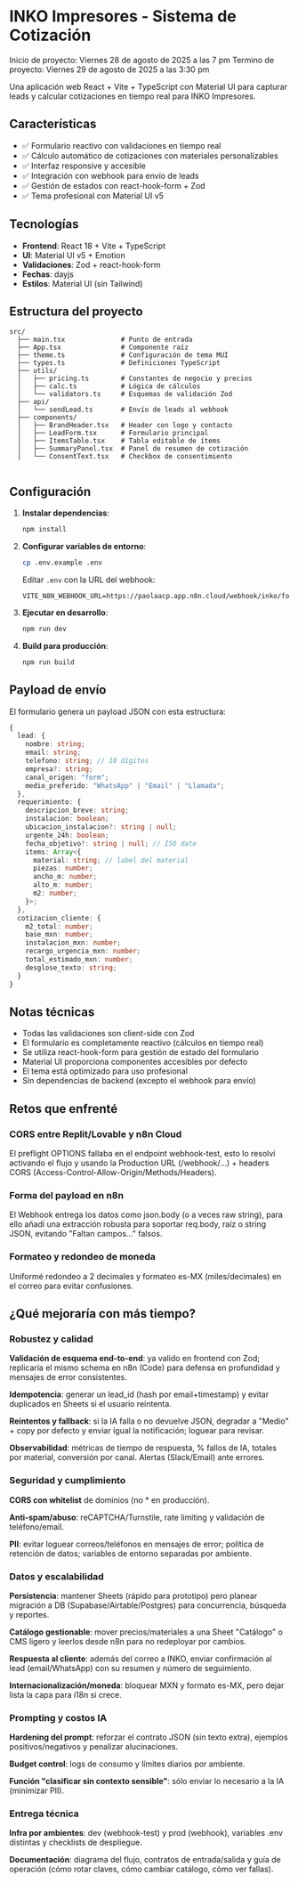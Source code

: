 # INKO Impresores - Sistema de Cotización
Inicio de proyecto: Viernes 28 de agosto de 2025 a las 7 pm
Termino de proyecto: Viernes 29 de agosto de 2025 a las 3:30 pm

Una aplicación web React + Vite + TypeScript con Material UI para capturar leads y calcular cotizaciones en tiempo real para INKO Impresores.

## Características

- ✅ Formulario reactivo con validaciones en tiempo real
- ✅ Cálculo automático de cotizaciones con materiales personalizables
- ✅ Interfaz responsive y accesible
- ✅ Integración con webhook para envío de leads
- ✅ Gestión de estados con react-hook-form + Zod
- ✅ Tema profesional con Material UI v5

## Tecnologías

- **Frontend**: React 18 + Vite + TypeScript
- **UI**: Material UI v5 + Emotion
- **Validaciones**: Zod + react-hook-form
- **Fechas**: dayjs
- **Estilos**: Material UI (sin Tailwind)

## Estructura del proyecto

```
src/
  ├── main.tsx              # Punto de entrada
  ├── App.tsx               # Componente raíz
  ├── theme.ts              # Configuración de tema MUI
  ├── types.ts              # Definiciones TypeScript
  ├── utils/
  │   ├── pricing.ts        # Constantes de negocio y precios
  │   ├── calc.ts           # Lógica de cálculos
  │   └── validators.ts     # Esquemas de validación Zod
  ├── api/
  │   └── sendLead.ts       # Envío de leads al webhook
  ├── components/
  │   ├── BrandHeader.tsx   # Header con logo y contacto
  │   ├── LeadForm.tsx      # Formulario principal
  │   ├── ItemsTable.tsx    # Tabla editable de ítems
  │   ├── SummaryPanel.tsx  # Panel de resumen de cotización
  │   └── ConsentText.tsx   # Checkbox de consentimiento
 
```

## Configuración

1. **Instalar dependencias**:
   ```bash
   npm install
   ```

2. **Configurar variables de entorno**:
   ```bash
   cp .env.example .env
   ```
   
   Editar `.env` con la URL del webhook:
   ```
   VITE_N8N_WEBHOOK_URL=https://paolaacp.app.n8n.cloud/webhook/inko/form
   ```

3. **Ejecutar en desarrollo**:
   ```bash
   npm run dev
   ```

4. **Build para producción**:
   ```bash
   npm run build
   ```

## Payload de envío

El formulario genera un payload JSON con esta estructura:

```typescript
{
  lead: {
    nombre: string;
    email: string;
    telefono: string; // 10 dígitos
    empresa?: string;
    canal_origen: "form";
    medio_preferido: "WhatsApp" | "Email" | "Llamada";
  },
  requerimiento: {
    descripcion_breve: string;
    instalacion: boolean;
    ubicacion_instalacion?: string | null;
    urgente_24h: boolean;
    fecha_objetivo?: string | null; // ISO date
    items: Array<{
      material: string; // label del material
      piezas: number;
      ancho_m: number;
      alto_m: number;
      m2: number;
    }>;
  },
  cotizacion_cliente: {
    m2_total: number;
    base_mxn: number;
    instalacion_mxn: number;
    recargo_urgencia_mxn: number;
    total_estimado_mxn: number;
    desglose_texto: string;
  }
}
```

## Notas técnicas

- Todas las validaciones son client-side con Zod
- El formulario es completamente reactivo (cálculos en tiempo real)
- Se utiliza react-hook-form para gestión de estado del formulario
- Material UI proporciona componentes accesibles por defecto
- El tema está optimizado para uso profesional
- Sin dependencias de backend (excepto el webhook para envío)

## Retos que enfrenté

### CORS entre Replit/Lovable y n8n Cloud

El preflight OPTIONS fallaba en el endpoint webhook-test, esto lo resolví activando el flujo y usando la Production URL (/webhook/...) + headers CORS (Access-Control-Allow-Origin/Methods/Headers).

### Forma del payload en n8n

El Webhook entrega los datos como json.body (o a veces raw string), para ello añadí una extracción robusta para soportar req.body, raíz o string JSON, evitando "Faltan campos…" falsos.

### Formateo y redondeo de moneda

Uniformé redondeo a 2 decimales y formateo es-MX (miles/decimales) en el correo para evitar confusiones.

## ¿Qué mejoraría con más tiempo?

### Robustez y calidad

**Validación de esquema end-to-end**: ya valido en frontend con Zod; replicaría el mismo schema en n8n (Code) para defensa en profundidad y mensajes de error consistentes.

**Idempotencia**: generar un lead_id (hash por email+timestamp) y evitar duplicados en Sheets si el usuario reintenta.

**Reintentos y fallback**: si la IA falla o no devuelve JSON, degradar a "Medio" + copy por defecto y enviar igual la notificación; loguear para revisar.

**Observabilidad**: métricas de tiempo de respuesta, % fallos de IA, totales por material, conversión por canal. Alertas (Slack/Email) ante errores.

### Seguridad y cumplimiento

**CORS con whitelist** de dominios (no * en producción).

**Anti-spam/abuso**: reCAPTCHA/Turnstile, rate limiting y validación de teléfono/email.

**PII**: evitar loguear correos/teléfonos en mensajes de error; política de retención de datos; variables de entorno separadas por ambiente.

### Datos y escalabilidad

**Persistencia**: mantener Sheets (rápido para prototipo) pero planear migración a DB (Supabase/Airtable/Postgres) para concurrencia, búsqueda y reportes.

**Catálogo gestionable**: mover precios/materiales a una Sheet "Catálogo" o CMS ligero y leerlos desde n8n para no redeployar por cambios.

**Respuesta al cliente**: además del correo a INKO, enviar confirmación al lead (email/WhatsApp) con su resumen y número de seguimiento.

**Internacionalización/moneda**: bloquear MXN y formato es-MX, pero dejar lista la capa para i18n si crece.

### Prompting y costos IA

**Hardening del prompt**: reforzar el contrato JSON (sin texto extra), ejemplos positivos/negativos y penalizar alucinaciones.

**Budget control**: logs de consumo y límites diarios por ambiente.

**Función "clasificar sin contexto sensible"**: sólo enviar lo necesario a la IA (minimizar PII).

### Entrega técnica

**Infra por ambientes**: dev (webhook-test) y prod (webhook), variables .env distintas y checklists de despliegue.

**Documentación**: diagrama del flujo, contratos de entrada/salida y guía de operación (cómo rotar claves, cómo cambiar catálogo, cómo ver fallas).

